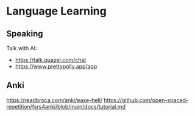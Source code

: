 # Language Learning

## Speaking

Talk with AI:

- <https://talk.quazel.com/chat>
- <https://www.prettypolly.app/app>

## Anki

<https://readbroca.com/anki/ease-hell/>
<https://github.com/open-spaced-repetition/fsrs4anki/blob/main/docs/tutorial.md>
